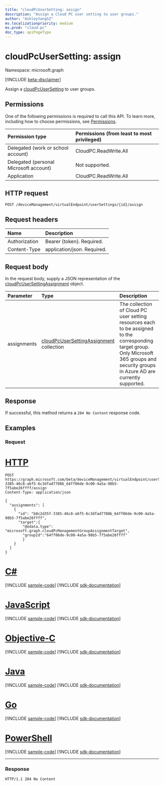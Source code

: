 ```yaml
---
title: "cloudPcUserSetting: assign"
description: "Assign a Cloud PC user setting to user groups."
author: "AshleyYangSZ"
ms.localizationpriority: medium
ms.prod: "cloud-pc"
doc_type: apiPageType
---
```


# cloudPcUserSetting: assign

Namespace: microsoft.graph

[!INCLUDE [beta-disclaimer](../../includes/beta-disclaimer.md)]

Assign a [cloudPcUserSetting](../resources/cloudpcusersetting.md) to user groups.

## Permissions

One of the following permissions is required to call this API. To learn more, including how to choose permissions, see [Permissions](/graph/permissions-reference).

|Permission type|Permissions (from least to most privileged)|
|:---|:---|
|Delegated (work or school account)|CloudPC.ReadWrite.All|
|Delegated (personal Microsoft account)|Not supported.|
|Application|CloudPC.ReadWrite.All|

## HTTP request

<!-- {
  "blockType": "ignored"
}
-->

``` http
POST /deviceManagement/virtualEndpoint/userSettings/{id}/assign
```

## Request headers

|Name|Description|
|:---|:---|
|Authorization|Bearer {token}. Required.|
|Content-Type|application/json. Required.|

## Request body

In the request body, supply a JSON representation of the [cloudPcUserSettingAssignment](../resources/cloudpcusersettingassignment.md) object.

|Parameter|Type|Description|
|:---|:---|:---|
|assignments|[cloudPcUserSettingAssignment](../resources/cloudpcusersettingassignment.md) collection | The collection of Cloud PC user setting resources each to be assigned to the corresponding target group. Only Microsoft 365 groups and security groups in Azure AD are currently supported. |

## Response

If successful, this method returns a `204 No Content` response code.

## Examples

### Request

# [HTTP](#tab/http)
<!-- {
  "blockType": "request",
  "name": "cloudpcusersetting_assign"
}
-->
``` http
POST https://graph.microsoft.com/beta/deviceManagement/virtualEndpoint/userSettings/b0c2d35f-3385-46c8-a6f5-6c3dfad7708b_64ff06de-9c00-4a5a-98b5-7f5abe26ffff/assign
Content-Type: application/json

{
  "assignments": [
    {
      "id": "b0c2d35f-3385-46c8-a6f5-6c3dfad7708b_64ff06de-9c00-4a5a-98b5-7f5abe26ffff",
      "target":{
        "@odata.type": "microsoft.graph.cloudPcManagementGroupAssignmentTarget",
        "groupId":"64ff06de-9c00-4a5a-98b5-7f5abe26ffff"
        }
    }
  ]
}
```
# [C#](#tab/csharp)
[!INCLUDE [sample-code](../includes/snippets/csharp/cloudpcusersetting-assign-csharp-snippets.md)]
[!INCLUDE [sdk-documentation](../includes/snippets/snippets-sdk-documentation-link.md)]

# [JavaScript](#tab/javascript)
[!INCLUDE [sample-code](../includes/snippets/javascript/cloudpcusersetting-assign-javascript-snippets.md)]
[!INCLUDE [sdk-documentation](../includes/snippets/snippets-sdk-documentation-link.md)]

# [Objective-C](#tab/objc)
[!INCLUDE [sample-code](../includes/snippets/objc/cloudpcusersetting-assign-objc-snippets.md)]
[!INCLUDE [sdk-documentation](../includes/snippets/snippets-sdk-documentation-link.md)]

# [Java](#tab/java)
[!INCLUDE [sample-code](../includes/snippets/java/cloudpcusersetting-assign-java-snippets.md)]
[!INCLUDE [sdk-documentation](../includes/snippets/snippets-sdk-documentation-link.md)]

# [Go](#tab/go)
[!INCLUDE [sample-code](../includes/snippets/go/cloudpcusersetting-assign-go-snippets.md)]
[!INCLUDE [sdk-documentation](../includes/snippets/snippets-sdk-documentation-link.md)]

# [PowerShell](#tab/powershell)
[!INCLUDE [sample-code](../includes/snippets/powershell/cloudpcusersetting-assign-powershell-snippets.md)]
[!INCLUDE [sdk-documentation](../includes/snippets/snippets-sdk-documentation-link.md)]

---



### Response

<!-- {
  "blockType": "response",
  "truncated": true
}
-->
``` http
HTTP/1.1 204 No Content
```
